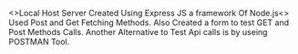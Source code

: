 <>Local Host Server Created Using Express JS a framework Of Node.js<>
Used Post and Get Fetching Methods.
Also Created a form to test GET and Post Methods Calls.
Another Alternative to Test Api calls is by useing POSTMAN Tool.
